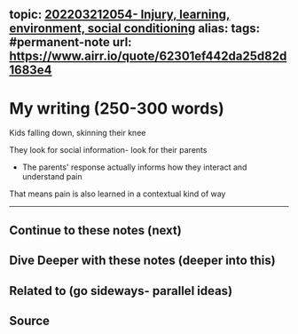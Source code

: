 topic: [202203212054- Injury, learning, environment, social conditioning](.md)
alias: 
tags: #permanent-note
url: https://www.airr.io/quote/62301ef442da25d82d1683e4
---

# My writing (250-300 words)

Kids falling down, skinning their knee

They look for social information- look for their parents
- The parents' response actually informs how they interact and understand pain

That means pain is also learned in a contextual kind of way

---
## Continue to these notes (next)

## Dive Deeper with these notes (deeper into this)
		
## Related to (go sideways- parallel ideas)
	
## Source